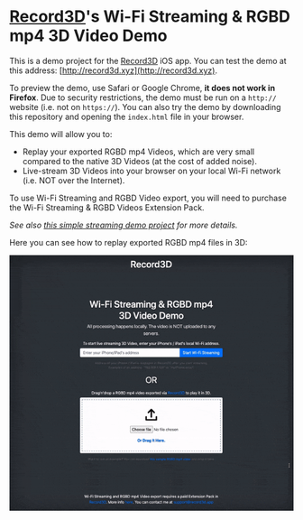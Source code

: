 # [Record3D](https://record3d.app)'s Wi-Fi Streaming & RGBD mp4 3D Video Demo

This is a demo project for the [Record3D](https://record3d.app) iOS app. You can test the demo at this address: [http://record3d.xyz](http://record3d.xyz).

To preview the demo, use Safari or Google Chrome, **it does not work in Firefox**. Due to security restrictions, the demo must be run on a `http://` website (i.e. not on `https://`). You can also try the demo by downloading this repository and opening the `index.html` file in your browser.

This demo will allow you to:
 
- Replay your exported RGBD mp4 Videos, which are very small compared to the native 3D Videos (at the cost of added noise).
- Live-stream 3D Videos into your browser on your local Wi-Fi network (i.e. NOT over the Internet).

To use Wi-Fi Streaming and RGBD Video export, you will need to purchase the Wi-Fi Streaming & RGBD Videos Extension Pack.

*See also [this simple streaming demo project](https://github.com/marek-simonik/record3d-simple-wifi-streaming-demo) for more details.*

Here you can see how to replay exported RGBD mp4 files in 3D:

![RGBD mp4 video](record3d_goat_in_3D.gif)
